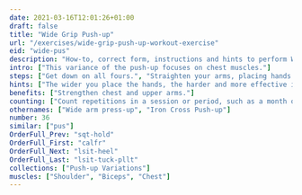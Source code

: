 ```yaml
---
date: 2021-03-16T12:01:26+01:00
draft: false
title: "Wide Grip Push-up"
url: "/exercises/wide-grip-push-up-workout-exercise"
eid: "wide-pus"
description: "How-to, correct form, instructions and hints to perform Wide Grip Push-up. Similar exercises and video demo"
intro: ["This variance of the push-up focuses on chest muscles."]
steps: ["Get down on all fours.", "Straighten your arms, placing hands wider than shoulder-width.", "Straighten your legs.", "Your body should be straight covering a straight line from heels to shoulders.", "Lower the body, the chest nearly touches the floor.", "Pause, then straight your arms and push back up."]
hints: ["The wider you place the hands, the harder and more effective is the exercise."]
benefits: ["Strengthen chest and upper arms."]
counting: ["Count repetitions in a session or period, such as a month or week.", "Include the exercise in your Push-up variations list."]
othernames: ["Wide arm press-up", "Iron Cross Push-up"]
number: 36
similar: ["pus"]
OrderFull_Prev: "sqt-hold"
OrderFull_First: "calfr"
OrderFull_Next: "lsit-heel"
OrderFull_Last: "lsit-tuck-pllt"
collections: ["Push-up Variations"]
muscles: ["Shoulder", "Biceps", "Chest"]
---
```

